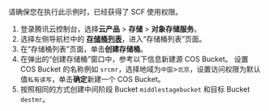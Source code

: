 请确保您在执行此示例时，已经获得了 SCF 使用权限。
1. 登录腾讯云控制台，选择**云产品** > **存储** > **对象存储服务**。
2. 选择左侧导航栏中的 **[存储桶列表](https://console.cloud.tencent.com/cos5/bucket)**，进入“存储桶列表”页面。
3. 在“存储桶列表”页面，单击**创建存储桶**。
4. 在弹出的“创建存储桶”窗口中，参考以下信息新建源 COS Bucket。
 设置 COS Bucket 的名称例如 `srcmr`，选择地域为`中国`>`北京`，设置访问权限为默认值`私有读写`，单击**确定**新建一个 COS Bucket。
4. 按照相同的方式创建中间阶段 Bucket `middlestagebucket` 和目标 Bucket `destmr`。



